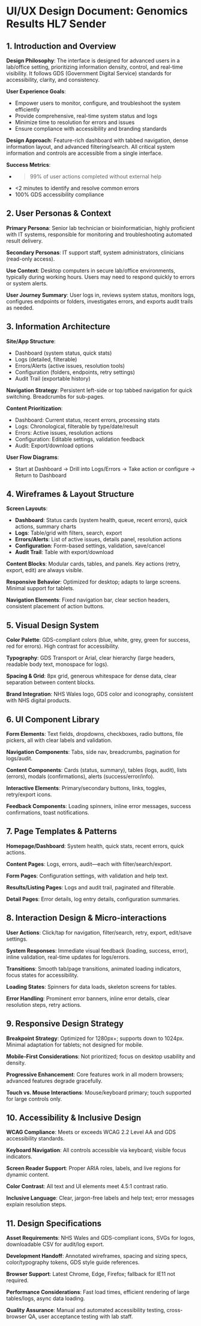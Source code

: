 # UI/UX Design Document: Genomics Results HL7 Sender

## 1. Introduction and Overview

**Design Philosophy**: The interface is designed for advanced users in a lab/office setting, prioritizing information density, control, and real-time visibility. It follows GDS (Government Digital Service) standards for accessibility, clarity, and consistency.

**User Experience Goals**:
- Empower users to monitor, configure, and troubleshoot the system efficiently
- Provide comprehensive, real-time system status and logs
- Minimize time to resolution for errors and issues
- Ensure compliance with accessibility and branding standards

**Design Approach**: Feature-rich dashboard with tabbed navigation, dense information layout, and advanced filtering/search. All critical system information and controls are accessible from a single interface.

**Success Metrics**:
- >99% of user actions completed without external help
- <2 minutes to identify and resolve common errors
- 100% GDS accessibility compliance

## 2. User Personas & Context

**Primary Persona**: Senior lab technician or bioinformatician, highly proficient with IT systems, responsible for monitoring and troubleshooting automated result delivery.

**Secondary Personas**: IT support staff, system administrators, clinicians (read-only access).

**Use Context**: Desktop computers in secure lab/office environments, typically during working hours. Users may need to respond quickly to errors or system alerts.

**User Journey Summary**: User logs in, reviews system status, monitors logs, configures endpoints or folders, investigates errors, and exports audit trails as needed.

## 3. Information Architecture

**Site/App Structure**:
- Dashboard (system status, quick stats)
- Logs (detailed, filterable)
- Errors/Alerts (active issues, resolution tools)
- Configuration (folders, endpoints, retry settings)
- Audit Trail (exportable history)

**Navigation Strategy**: Persistent left-side or top tabbed navigation for quick switching. Breadcrumbs for sub-pages.

**Content Prioritization**:
- Dashboard: Current status, recent errors, processing stats
- Logs: Chronological, filterable by type/date/result
- Errors: Active issues, resolution actions
- Configuration: Editable settings, validation feedback
- Audit: Export/download options

**User Flow Diagrams**:
- Start at Dashboard → Drill into Logs/Errors → Take action or configure → Return to Dashboard

## 4. Wireframes & Layout Structure

**Screen Layouts**:
- **Dashboard**: Status cards (system health, queue, recent errors), quick actions, summary charts
- **Logs**: Table/grid with filters, search, export
- **Errors/Alerts**: List of active issues, details panel, resolution actions
- **Configuration**: Form-based settings, validation, save/cancel
- **Audit Trail**: Table with export/download

**Content Blocks**: Modular cards, tables, and panels. Key actions (retry, export, edit) are always visible.

**Responsive Behavior**: Optimized for desktop; adapts to large screens. Minimal support for tablets.

**Navigation Elements**: Fixed navigation bar, clear section headers, consistent placement of action buttons.

## 5. Visual Design System

**Color Palette**: GDS-compliant colors (blue, white, grey, green for success, red for errors). High contrast for accessibility.

**Typography**: GDS Transport or Arial, clear hierarchy (large headers, readable body text, monospace for logs).

**Spacing & Grid**: 8px grid, generous whitespace for dense data, clear separation between content blocks.

**Brand Integration**: NHS Wales logo, GDS color and iconography, consistent with NHS digital products.

## 6. UI Component Library

**Form Elements**: Text fields, dropdowns, checkboxes, radio buttons, file pickers, all with clear labels and validation.

**Navigation Components**: Tabs, side nav, breadcrumbs, pagination for logs/audit.

**Content Components**: Cards (status, summary), tables (logs, audit), lists (errors), modals (confirmations), alerts (success/error/info).

**Interactive Elements**: Primary/secondary buttons, links, toggles, retry/export icons.

**Feedback Components**: Loading spinners, inline error messages, success confirmations, toast notifications.

## 7. Page Templates & Patterns

**Homepage/Dashboard**: System health, quick stats, recent errors, quick actions.

**Content Pages**: Logs, errors, audit—each with filter/search/export.

**Form Pages**: Configuration settings, with validation and help text.

**Results/Listing Pages**: Logs and audit trail, paginated and filterable.

**Detail Pages**: Error details, log entry details, configuration summaries.

## 8. Interaction Design & Micro-interactions

**User Actions**: Click/tap for navigation, filter/search, retry, export, edit/save settings.

**System Responses**: Immediate visual feedback (loading, success, error), inline validation, real-time updates for logs/errors.

**Transitions**: Smooth tab/page transitions, animated loading indicators, focus states for accessibility.

**Loading States**: Spinners for data loads, skeleton screens for tables.

**Error Handling**: Prominent error banners, inline error details, clear resolution steps, retry actions.

## 9. Responsive Design Strategy

**Breakpoint Strategy**: Optimized for 1280px+; supports down to 1024px. Minimal adaptation for tablets; not designed for mobile.

**Mobile-First Considerations**: Not prioritized; focus on desktop usability and density.

**Progressive Enhancement**: Core features work in all modern browsers; advanced features degrade gracefully.

**Touch vs. Mouse Interactions**: Mouse/keyboard primary; touch supported for large controls only.

## 10. Accessibility & Inclusive Design

**WCAG Compliance**: Meets or exceeds WCAG 2.2 Level AA and GDS accessibility standards.

**Keyboard Navigation**: All controls accessible via keyboard; visible focus indicators.

**Screen Reader Support**: Proper ARIA roles, labels, and live regions for dynamic content.

**Color Contrast**: All text and UI elements meet 4.5:1 contrast ratio.

**Inclusive Language**: Clear, jargon-free labels and help text; error messages explain resolution steps.

## 11. Design Specifications

**Asset Requirements**: NHS Wales and GDS-compliant icons, SVGs for logos, downloadable CSV for audit/log export.

**Development Handoff**: Annotated wireframes, spacing and sizing specs, color/typography tokens, GDS style guide references.

**Browser Support**: Latest Chrome, Edge, Firefox; fallback for IE11 not required.

**Performance Considerations**: Fast load times, efficient rendering of large tables/logs, async data loading.

**Quality Assurance**: Manual and automated accessibility testing, cross-browser QA, user acceptance testing with lab staff.
